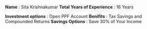 **Name** :  Sita Krishnakumar
**Total Years of Experience** : 16 Years 

**Investment options** : Open PPF Account
**Benifits** : Tax Savings and Compounded Returns
**Savings Options** : Save 30% of Your Income
